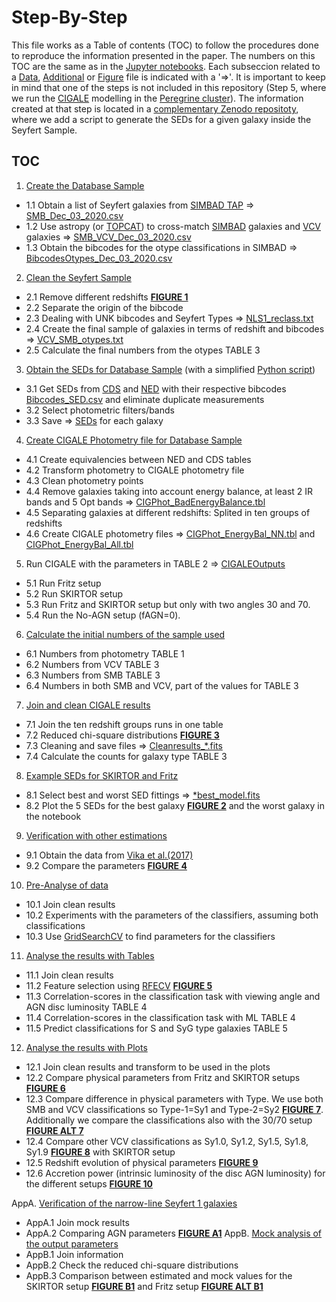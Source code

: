 # Step-By-Step

This file works as a Table of contents (TOC) to follow the procedures done to reproduce the information presented in the paper. The numbers on this TOC are the same as in the [Jupyter notebooks](../Notebooks). Each subseccion related to a [Data](../Data), [Additional](../Additionals) or [Figure](../Figures) file is indicated with a '=>'. It is important to keep in mind that one of the steps is not included in this repository (Step 5, where we run the [CIGALE](https://cigale.lam.fr/) modelling in the [Peregrine cluster](https://www.rug.nl/society-business/centre-for-information-technology/research/services/hpc/facilities/peregrine-hpc-cluster?lang=en)). The information created at that step is located in a [complementary Zenodo repositoty](https://doi.org/10.5281/zenodo.NNNNNNN), where we add a script to generate the SEDs for a given galaxy inside the Seyfert Sample. 

## TOC
1) [Create the Database Sample](../Notebooks/1_Obtain_Seyfert_Samples.ipynb)
* 1.1 Obtain a list of Seyfert galaxies from [SIMBAD TAP](https://simbad.u-strasbg.fr/simbad/sim-tap) => [SMB_Dec_03_2020.csv](../Data/Raw)
* 1.2 Use astropy (or [TOPCAT](http://www.star.bris.ac.uk/~mbt/topcat/)) to cross-match [SIMBAD](http://simbad.u-strasbg.fr/simbad/) galaxies and [VCV](https://ui.adsabs.harvard.edu/abs/2010A%26A...518A..10V/abstract) galaxies => [SMB_VCV_Dec_03_2020.csv](../Data/Raw)
* 1.3 Obtain the bibcodes for the otype classifications in SIMBAD => [BibcodesOtypes_Dec_03_2020.csv](../Data/Raw)
2) [Clean the Seyfert Sample](../Notebooks/2_Clean_Sample.ipynb)
* 2.1 Remove different redshifts [**FIGURE 1**](../Figures/F1.pdf)
* 2.2 Separate the origin of the bibcode
* 2.3 Dealing with UNK bibcodes and Seyfert Types => [NLS1_reclass.txt](../Data/Complementary)
* 2.4 Create the final sample of galaxies in terms of redshift and bibcodes => [VCV_SMB_otypes.txt](../Data/Final)
* 2.5 Calculate the final numbers from the otypes TABLE 3
3) [Obtain the SEDs for Database Sample](../Notebooks/3_Obtain_SEDs.ipynb) (with a simplified [Python script](/Additionals/3_Obtain_SEDs.py))
* 3.1 Get SEDs from [CDS](https://cds.u-strasbg.fr/) and [NED](https://ned.ipac.caltech.edu/) with their respective bibcodes [Bibcodes_SED.csv](../Data/Interim) and eliminate duplicate measurements 
* 3.2 Select photometric filters/bands
* 3.3 Save => [SEDs](../Data/Interim) for each galaxy
4) [Create CIGALE Photometry file for Database Sample](../Notebooks/4_Create_CIGALEPhot.ipynb)
* 4.1 Create equivalencies between NED and CDS tables
* 4.2 Transform photometry to CIGALE photometry file
* 4.3 Clean photometry points
* 4.4 Remove galaxies taking into account energy balance, at least 2 IR bands and 5 Opt bands => [CIGPhot_BadEnergyBalance.tbl](../Data/Complementary)
* 4.5 Separating galaxies at different redshifts: Splited in ten groups of redshifts
* 4.6 Create CIGALE photometry files => [CIGPhot_EnergyBal_NN.tbl](../Data/Interim/PhotometryFiles) and [CIGPhot_EnergyBal_All.tbl](../Data/Final)
5) Run CIGALE with the parameters in TABLE 2 => [CIGALEOutputs](../Data/Interim/CIGALEOutputs)
* 5.1 Run Fritz setup
* 5.2 Run SKIRTOR setup
* 5.3 Run Fritz and SKIRTOR setup but only with two angles 30 and 70.
* 5.4 Run the No-AGN setup (fAGN=0).
6) [Calculate the initial numbers of the sample used](../Notebooks/6_Initial_Numbers.ipynb)
* 6.1 Numbers from photometry TABLE 1
* 6.2 Numbers from VCV TABLE 3 
* 6.3 Numbers from SMB TABLE 3 
* 6.4 Numbers in both SMB and VCV, part of the values for TABLE 3 
7) [Join and clean CIGALE results](../Notebooks/7_Clean_CIGALE_results.ipynb)
* 7.1 Join the ten redshift groups runs in one table
* 7.2 Reduced chi-square distributions [**FIGURE 3**](../Figures/F3.pdf)
* 7.3 Cleaning and save files => [Cleanresults_*.fits](../Data/Final/CIGALEOutputs)
* 7.4 Calculate the counts for galaxy type TABLE 3 
8) [Example SEDs for SKIRTOR and Fritz](../Notebooks/8_SED_Plots.ipynb)
* 8.1 Select best and worst SED fittings => [*best_model.fits](../Data/Complementary/ExampleSEDs)
* 8.2 Plot the 5 SEDs for the best galaxy [**FIGURE 2**](../Figures/F2.pdf) and the worst galaxy in the notebook   
9) [Verification with other estimations](../Notebooks/9_Verification_Estimations.ipynb)
* 9.1 Obtain the data from [Vika et al.(2017)](https://ui.adsabs.harvard.edu/abs/2017A%26A...597A..51V/abstract) 
* 9.2 Compare the parameters [**FIGURE 4**](../Figures/F4.pdf)
10) [Pre-Analyse of data](../Notebooks/10_PreAnalysis.ipynb)
* 10.1 Join clean results
* 10.2 Experiments with the parameters of the classifiers, assuming both classifications
* 10.3 Use [GridSearchCV](https://scikit-learn.org/stable/modules/generated/sklearn.model_selection.GridSearchCV.html) to find parameters for the classifiers   
11) [Analyse the results with Tables](../Notebooks/11_Analysis_Tables.ipynb)
* 11.1 Join clean results
* 11.2 Feature selection using [RFECV](https://scikit-learn.org/stable/modules/generated/sklearn.feature_selection.RFECV.html) [**FIGURE 5**](../Figures/F5.pdf)
* 11.3 Correlation-scores in the classification task with viewing angle and AGN disc luminosity TABLE 4
* 11.4 Correlation-scores in the classification task with ML TABLE 4
* 11.5 Predict classifications for S and SyG type galaxies TABLE 5          
12) [Analyse the results with Plots](../Notebooks/12_Analysis_Plots.ipynb)
* 12.1 Join clean results and transform to be used in the plots
* 12.2 Compare physical parameters from Fritz and SKIRTOR setups [**FIGURE 6**](../Figures/F6.pdf)
* 12.3 Compare difference in physical parameters with Type. We use both SMB and VCV classifications so Type-1=Sy1 and Type-2=Sy2 [**FIGURE 7**](../Figures/F7.pdf). Additionally we compare the classifications also with the 30/70 setup [**FIGURE ALT 7**](../Figures/F7_Alt.pdf)
* 12.4 Compare other VCV classifications as Sy1.0, Sy1.2, Sy1.5, Sy1.8, Sy1.9 [**FIGURE 8**](../Figures/F8.pdf) with SKIRTOR setup
* 12.5 Redshift evolution of physical parameters [**FIGURE 9**](../Figures/F9.pdf)
* 12.6 Accretion power (intrinsic luminosity of the disc AGN luminosity) for the different setups [**FIGURE 10**](../Figures/F9.pdf)
  
AppA. [Verification of the narrow-line Seyfert 1 galaxies](../Notebooks/AppA_NarrowLineS1.ipynb)
* AppA.1 Join mock results
* AppA.2 Comparing AGN parameters [**FIGURE A1**](../Figures/A1.pdf)
AppB. [Mock analysis of the output parameters](../Notebooks/AppB_Mock_parameters.ipynb)
* AppB.1 Join information
* AppB.2 Check the reduced chi-square distributions
* AppB.3 Comparison between estimated and mock values for the SKIRTOR setup [**FIGURE B1**](../Figures/B1.pdf) and Fritz setup [**FIGURE ALT B1**](../Figures/B1_Alt.pdf)
